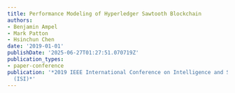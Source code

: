 ```yaml
---
title: Performance Modeling of Hyperledger Sawtooth Blockchain
authors:
- Benjamin Ampel
- Mark Patton
- Hsinchun Chen
date: '2019-01-01'
publishDate: '2025-06-27T01:27:51.070719Z'
publication_types:
- paper-conference
publication: '*2019 IEEE International Conference on Intelligence and Security Informatics
  (ISI)*'
---
```

